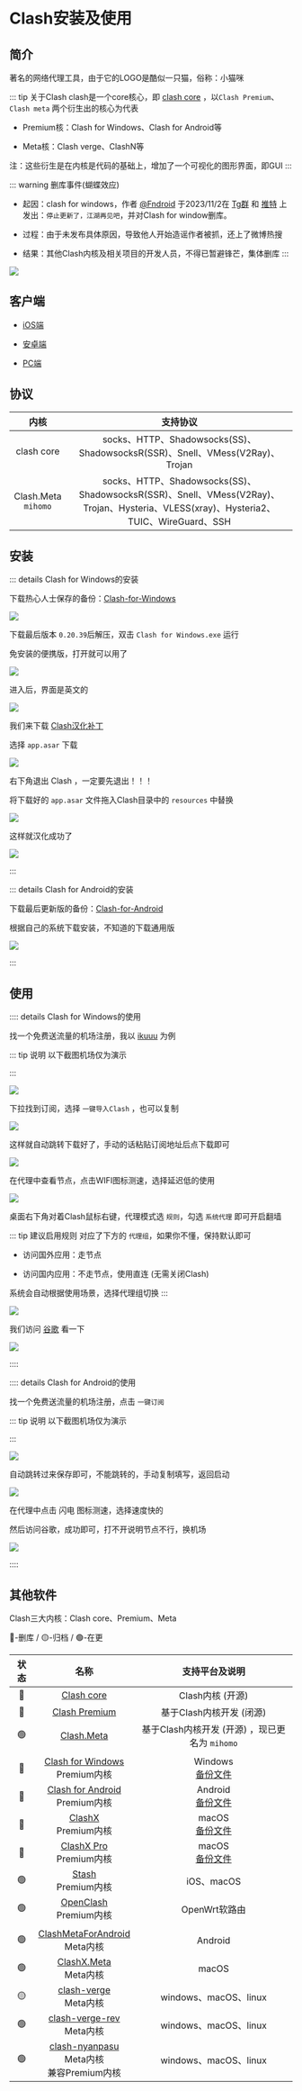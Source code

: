 # Clash安装及使用



## 简介


著名的网络代理工具，由于它的LOGO是酷似一只猫，俗称：小猫咪


::: tip 关于Clash
clash是一个core核心，即 [clash core](https://github.com/Dreamacro/clash) ，以`Clash Premium`、`Clash meta` 两个衍生出的核心为代表

* Premium核：Clash for Windows、Clash for Android等

* Meta核：Clash verge、ClashN等

注：这些衍生是在内核是代码的基础上，增加了一个可视化的图形界面，即GUI
:::



::: warning 删库事件(蝴蝶效应)

* 起因：clash for windows，作者 [@Fndroid](https://github.com/Fndroid) 于2023/11/2在 [Tg群](https://t.me/fndroid_news) 和 [推特](https://twitter.com/fndroid/status/1719980029571109092) 上发出：`停止更新了，江湖再见吧`，并对Clash for window删库。

* 过程：由于未发布具体原因，导致他人开始造谣作者被抓，还上了微博热搜

* 结果：其他Clash内核及相关项目的开发人员，不得已暂避锋芒，集体删库
:::


![](https://yiov.top/Clash/Clash-01.png)


## 客户端

* [iOS端](https://stash.ws/)

* [安卓端](https://github.com/Yiov/Clash_For_Android/releases)

* [PC端](https://github.com/Z-Siqi/Clash-for-Windows_Chinese/releases/tag/CFW)






## 协议


| 内核 | 支持协议 |
|:-:|:-:|
| clash core | socks、HTTP、Shadowsocks(SS)、ShadowsocksR(SSR)、Snell、VMess(V2Ray)、Trojan |
| Clash.Meta<br>`mihomo` | socks、HTTP、Shadowsocks(SS)、ShadowsocksR(SSR)、Snell、VMess(V2Ray)、Trojan、Hysteria、VLESS(xray)、Hysteria2、TUIC、WireGuard、SSH |


## 安装


::: details Clash for Windows的安装

下载热心人士保存的备份：[Clash-for-Windows](https://github.com/Z-Siqi/Clash-for-Windows_Chinese/releases/tag/CFW)

![](https://yiov.top/Clash/Clash-02.png)

下载最后版本 `0.20.39`后解压，双击 `Clash for Windows.exe` 运行

免安装的便携版，打开就可以用了

![](https://yiov.top/Clash/Clash-03.png)


进入后，界面是英文的

![](https://yiov.top/Clash/Clash-04.png)

我们来下载 [Clash汉化补丁](https://github.com/Z-Siqi/Clash-for-Windows_Chinese/releases/tag/CFW-V0.20.39_CN)

选择 `app.asar` 下载

![](https://yiov.top/Clash/Clash-05.png)


右下角退出 Clash ，一定要先退出！！！

将下载好的 `app.asar` 文件拖入Clash目录中的 `resources` 中替换


![](https://yiov.top/Clash/Clash-06.png)

这样就汉化成功了

![](https://yiov.top/Clash/Clash-07.png)

:::




::: details Clash for Android的安装

下载最后更新版的备份：[Clash-for-Android](https://github.com/Yiov/Clash_For_Android/releases)


根据自己的系统下载安装，不知道的下载通用版

![](https://yiov.top/Clash/Clash-08.png)

:::



## 使用


:::: details Clash for Windows的使用

找一个免费送流量的机场注册，我以 [ikuuu](https://ikuuu.pw/) 为例

::: tip 说明
以下截图机场仅为演示


:::

![](https://yiov.top/Clash/Clash-09.png)


下拉找到订阅，选择 `一键导入Clash` ，也可以复制

![](https://yiov.top/Clash/Clash-10.png)

这样就自动跳转下载好了，手动的话粘贴订阅地址后点下载即可

![](https://yiov.top/Clash/Clash-11.png)

在代理中查看节点，点击WIFI图标测速，选择延迟低的使用

![](https://yiov.top/Clash/Clash-12.png)


桌面右下角对着Clash鼠标右键，代理模式选 `规则`，勾选 `系统代理` 即可开启翻墙

::: tip 建议启用规则
对应了下方的 `代理组`，如果你不懂，保持默认即可

* 访问国外应用：走节点

* 访问国内应用：不走节点，使用直连 (无需关闭Clash)

系统会自动根据使用场景，选择代理组切换
:::

![](https://yiov.top/Clash/Clash-13.png)


我们访问 [谷歌](https://www.google.com/) 看一下

![](https://yiov.top/Clash/Clash-14.png)

::::





:::: details Clash for Android的使用

找一个免费送流量的机场注册，点击 `一键订阅`

::: tip 说明
以下截图机场仅为演示


:::

![](https://yiov.top/Clash/Clash-15.png)

自动跳转过来保存即可，不能跳转的，手动复制填写，返回启动

![](https://yiov.top/Clash/Clash-16.png)

在代理中点击 闪电 图标测速，选择速度快的

然后访问谷歌，成功即可，打不开说明节点不行，换机场

![](https://yiov.top/Clash/Clash-17.png)

::::





## 其他软件

Clash三大内核：Clash core、Premium、Meta

🔴-删库 / 🟡-归档 / 🟢-在更

| 状态 | 名称 | 支持平台及说明 |
|:-:|:-:|:-:|
| 🔴 | [Clash core](https://github.com/Dreamacro/) | Clash内核 (开源) |
| 🔴 | [Clash Premium](https://github.com/Dreamacro/) | 基于Clash内核开发 (闭源) |
| 🟢 | [Clash.Meta](https://github.com/MetaCubeX/mihomo) | 基于Clash内核开发 (开源) ，现已更名为 `mihomo` |
| |
| 🔴 | [Clash for Windows](https://github.com/Fndroid)<br>Premium内核 | Windows<br>[备份文件](https://github.com/Z-Siqi/Clash-for-Windows_Chinese/releases/tag/CFW) |
| 🔴 | [Clash for Android](https://github.com/Fndroid)<br>Premium内核 | Android<br>[备份文件](https://github.com/Yiov/Clash_For_Android/releases) |
| 🔴 | [ClashX](https://github.com/yichengchen/)<br>Premium内核 | macOS<br>[备份文件](https://github.com/bannedbook/ClashX/releases) |
| 🔴 | [ClashX Pro](https://install.appcenter.ms/users/clashx/apps/clashx-pro/distribution_groups/public)<br>Premium内核 | macOS<br>[备份文件](https://github.com/cfwtf/clashX/releases/tag/1.118.1) |
| 🟢 | [Stash](https://stash.ws/)<br>Premium内核 | iOS、macOS |
| 🟢 | [OpenClash](https://github.com/vernesong/OpenClash/releases)<br>Premium内核 | OpenWrt软路由 |
| |
| 🟢 | [ClashMetaForAndroid](https://github.com/MetaCubeX/ClashMetaForAndroid/releases)<br>Meta内核 | Android |
| 🟢 | [ClashX.Meta](https://github.com/MetaCubeX/ClashX.Meta/releases)<br>Meta内核 | macOS |
| 🟡 | [clash-verge](https://github.com/zzzgydi/clash-verge/releases)<br>Meta内核 | windows、macOS、linux |
| 🟢 | [clash-verge-rev](https://github.com/clash-verge-rev/clash-verge-rev/releases)<br>Meta内核 | windows、macOS、linux |
| 🟢 | [clash-nyanpasu](https://github.com/LibNyanpasu/clash-nyanpasu/releases)<br>Meta内核<br>兼容Premium内核 | windows、macOS、linux |